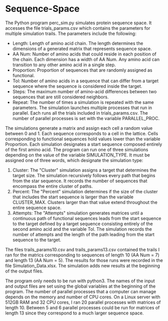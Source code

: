 # Sequence-Space
The Python program perc_sim.py simulates protein sequence space. It accesses the file trials_params.csv which contains the parameters for multiple simulation trails. The parameters include the following: 
* Length: Length of amino acid chain. The length determines the dimensions of a generated matrix that represents sequence space.
* AA Num: Number of amino acids that could reside in each position of the chain. Each dimension has a width of AA Num. Any amino acid can transition to any other amino acid in a single step.
* Proportion: Proportion of sequences that are randomly assigned as functional. 
* Tol: Number of amino acids in a sequence that can differ from a target sequence where the sequence is considered inside the target.
* Steps: The maximum number of amino-acid differences between two sequences that are still considered neighbors.
* Repeat: The number of times a simulation is repeated with the same parameters. 
The simulation launches multiple processes that run in parallel. Each runs all the trials included in trials_params.csv. The number of parallel processes is set with the variable PARALLEL_PROC.

The simulations generate a matrix and assign each cell a random value between 0 and 1. Each sequence corresponds to a cell in the lattice. Cells corresponding to functional sequences hold values lower than the variable Proportion. Each simulation designates a start sequence composed entirely of the first amino acid. The program can run one of three simulations depending on the value of the variable SIMULATION_TYPE. It must be assigned one of three words, which designate the simulation type:
1. Cluster: The "Cluster" simulation assigns a target that determines the target size. The simulation recursively follows every path that begins from the star sequence. It records the number of sequences that encompass the entire cluster of paths.
2. Percent: The "Percent" simulation determines if the size of the cluster that includes the start sequence is larger than the variable CLUSTER_MAX. Clusters larger than that value extend throughout the entire sequence space.
3. Attempts: The "Attempts" simulation generates matrices until a continuous path of functional sequences leads from the start sequence to the target defined by a target sequence consisting entirely of the second amino acid and the variable Tol. The simulation records the number of attempts and the length of the path leading from the start sequence to the target.

The files trails_params10.csv and trails_params13.csv contained the trails I ran for the matrics corresponding to sequences of length 10 (AA Num = 7) and length 13 (AA Num = 5). The results for those runs were recorded in the file Simulation_Data.xlsx. The simulation adds new results at the beginning of the output files.  

The program only needs to be run with python3. The names of the input and output files are set using the global variables at the beginning of the program. The number of parallel processes that a computer can manage depends on the memory and number of CPU cores. On a Linux server with 512GB RAM and 32 CPU cores, I ran 20 parallel processes with matrices of length 10. Between 5 and 6 parallel processes could be run for matrices of length 13 since they correspond to a much larger sequence space. 
